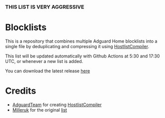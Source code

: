 ### THIS LIST IS VERY AGGRESSIVE


# Blocklists
This is a repository that combines multiple Adguard Home blocklists into a single file by deduplicating and compressing it using [HostlistCompiler](https://github.com/AdguardTeam/HostlistCompiler).

This list will be updated automatically with Github Actions at 5:30 and 17:30 UTC, or whenever a new list is added.

You can download the latest release [here](https://raw.githubusercontent.com/Satellite-Galaxy/Blocklists/main/hosts.txt)

# Credits
- [AdguardTeam](https://github.com/AdguardTeam) for creating [HostlistCompiler](https://github.com/AdguardTeam/HostlistCompiler)
- [Milleruk](https://github.com/milleruk/) for the original [list](https://github.com/milleruk/adguard-filter-list)
